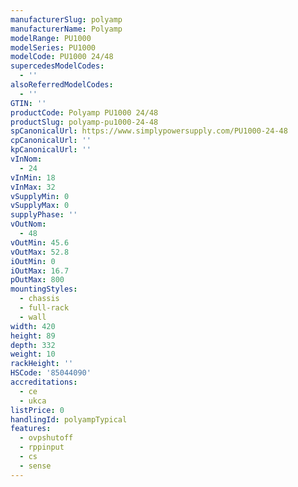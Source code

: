 ```yaml
---
manufacturerSlug: polyamp
manufacturerName: Polyamp
modelRange: PU1000
modelSeries: PU1000
modelCode: PU1000 24/48
supercedesModelCodes:
  - ''
alsoReferredModelCodes:
  - ''
GTIN: ''
productCode: Polyamp PU1000 24/48
productSlug: polyamp-pu1000-24-48
spCanonicalUrl: https://www.simplypowersupply.com/PU1000-24-48
cpCanonicalUrl: ''
kpCanonicalUrl: ''
vInNom:
  - 24
vInMin: 18
vInMax: 32
vSupplyMin: 0
vSupplyMax: 0
supplyPhase: ''
vOutNom:
  - 48
vOutMin: 45.6
vOutMax: 52.8
iOutMin: 0
iOutMax: 16.7
pOutMax: 800
mountingStyles:
  - chassis
  - full-rack
  - wall
width: 420
height: 89
depth: 332
weight: 10
rackHeight: ''
HSCode: '85044090'
accreditations:
  - ce
  - ukca
listPrice: 0
handlingId: polyampTypical
features:
  - ovpshutoff
  - rppinput
  - cs
  - sense
---
```


